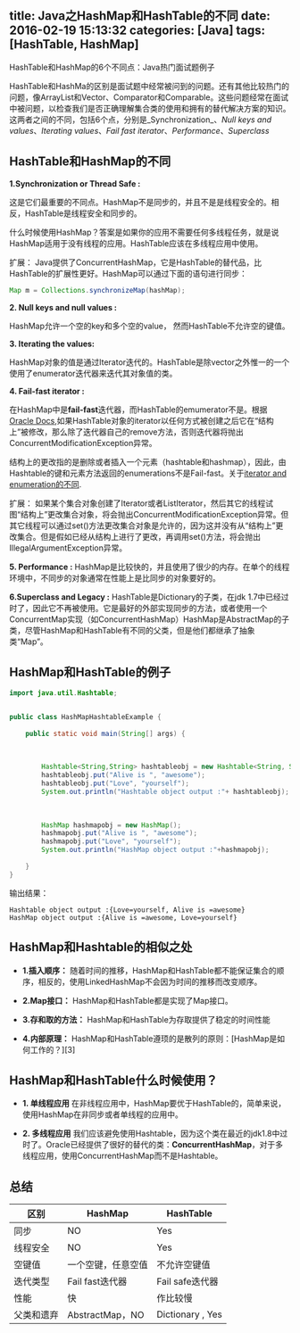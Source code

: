 title: Java之HashMap和HashTable的不同
date: 2016-02-19 15:13:32
categories: [Java]
tags: [HashTable, HashMap]
---

HashTable和HashMap的6个不同点：Java热门面试题例子

HashTable和HashMa的区别是面试题中经常被问到的问题。还有其他比较热门的问题，像ArrayList和Vector、Comparator和Comparable。这些问题经常在面试中被问题，以检查我们是否正确理解集合类的使用和拥有的替代解决方案的知识。这两者之间的不同，包括6个点，分别是_Synchronization_、_Null keys and values_、_Iterating values_、_Fail fast iterator_、_Performance_、_Superclass_


## HashTable和HashMap的不同

**1.Synchronization or Thread Safe :**

这是它们最重要的不同点。HashMap不是同步的，并且不是是线程安全的。相反，HashTable是线程安全和同步的。

什么时候使用HashMap？答案是如果你的应用不需要任何多线程任务，就是说HashMap适用于没有线程的应用。HashTable应该在多线程应用中使用。
<!-- more -->

扩展：
Java提供了ConcurrentHashMap，它是HashTable的替代品，比HashTable的扩展性更好。HashMap可以通过下面的语句进行同步：
``` java
Map m = Collections.synchronizeMap(hashMap);
```

**2. Null keys and null values :**

HashMap允许一个空的key和多个空的value， 然而HashTable不允许空的键值。

**3. Iterating the values:**

HashMap对象的值是通过Iterator迭代的。HashTable是除vector之外惟一的一个使用了enumerator迭代器来迭代其对象值的类。

**4.  Fail-fast iterator :**

在HashMap中是**fail-fast**迭代器，而HashTable的emumerator不是。根据[Oracle Docs][1],如果HashTable对象的iterator以任何方式被创建之后它在“结构上”被修改，那么除了迭代器自己的remove方法，否则迭代器将抛出ConcurrentModificationException异常。

结构上的更改指的是删除或者插入一个元素（hashtable和hashmap），因此，由Hashtable的键和元素方法返回的enumerations不是Fail-fast。关于[iterator and enumeration的不同][2].

扩展：
如果某个集合对象创建了Iterator或者ListIterator，然后其它的线程试图“结构上”更改集合对象，将会抛出ConcurrentModificationException异常。但其它线程可以通过set()方法更改集合对象是允许的，因为这并没有从“结构上”更改集合。但是假如已经从结构上进行了更改，再调用set()方法，将会抛出IllegalArgumentException异常。

**5. Performance :**
HashMap是比较快的，并且使用了很少的内存。在单个的线程环境中，不同步的对象通常在性能上是比同步的对象要好的。

**6.Superclass and Legacy :**
HashTable是Dictionary的子类，在jdk 1.7中已经过时了，因此它不再被使用。它是最好的外部实现同步的方法，或者使用一个ConcurrentMap实现（如ConcurrentHashMap）HashMap是AbstractMap的子类，尽管HashMap和HashTable有不同的父类，但是他们都继承了抽象类“Map”。


## HashMap和HashTable的例子
``` java
import java.util.Hashtable;


public class HashMapHashtableExample {
    
    public static void main(String[] args) { 
 
           
  
        Hashtable<String,String> hashtableobj = new Hashtable<String, String>();
        hashtableobj.put("Alive is ", "awesome");
        hashtableobj.put("Love", "yourself");
        System.out.println("Hashtable object output :"+ hashtableobj);
 
         
 
        HashMap hashmapobj = new HashMap();
        hashmapobj.put("Alive is ", "awesome");  
        hashmapobj.put("Love", "yourself"); 
        System.out.println("HashMap object output :"+hashmapobj);   
 
 	}
}
```

输出结果：
```
Hashtable object output :{Love=yourself, Alive is =awesome}
HashMap object output :{Alive is =awesome, Love=yourself}
```

## HashMap和Hashtable的相似之处

- **1.插入顺序：** 随着时间的推移，HashMap和HashTable都不能保证集合的顺序，相反的，使用LinkedHashMap不会因为时间的推移而改变顺序。

- **2.Map接口：** HashMap和HashTable都是实现了Map接口。

- **3.存和取的方法：** HashMap和HashTable为存取提供了稳定的时间性能

- **4.内部原理：** HashMap和HashTable遵顼的是散列的原则：[HashMap是如何工作的？][3]

## HashMap和HashTable什么时候使用？

- **1. 单线程应用**
在非线程应用中，HashMap要优于HashTable的，简单来说，使用HashMap在非同步或者单线程的应用中。

- **2. 多线程应用**
我们应该避免使用Hashtable，因为这个类在最近的jdk1.8中过时了。Oracle已经提供了很好的替代的类：**ConcurrentHashMap**，对于多线程应用，使用ConcurrentHashMap而不是Hashtable。


## 总结  

|   区别   | HashMap        | HashTable        | 
| --------| --------------- | ---------------- |
| 同步     | NO             |    Yes           |
| 线程安全  | NO             |    Yes           |
| 空键值   | 一个空键，任意空值 | 不允许空键值       |
| 迭代类型  | Fail fast迭代器 | Fail safe迭代器   |
| 性能     | 快              | 作比较慢          |
| 父类和遗弃| AbstractMap，NO  | Dictionary , Yes |





[1]: http://docs.oracle.com/javase/7/docs/api/java/util/Hashtable.html
[2]: http://javahungry.blogspot.com/2013/06/difference-between-iterator-and-enumeration-collections-java-interview-question-with-example.html
[2]: http://javahungry.blogspot.com/2013/08/hashing-how-hash-map-works-in-java-or.html